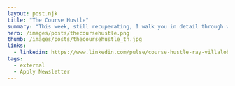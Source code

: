 ```yaml
---
layout: post.njk
title: "The Course Hustle"
summary: "This week, still recuperating, I walk you in detail through what it took to put together my latest Bootstrap 5 Essential Training course. I talk about adding a 15% challenge of something new in every project...which sometimes balloons to like 40%, but once you're committed, you can't stop...won't stop."
hero: /images/posts/thecoursehustle.png
thumb: /images/posts/thecoursehustle_tn.jpg
links:
  - linkedin: https://www.linkedin.com/pulse/course-hustle-ray-villalobos
tags:
  - external
  - Apply Newsletter
---
```

